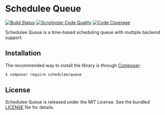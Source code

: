 Schedulee Queue
===============
[![Build Status](https://secure.travis-ci.org/schedulee/queue.svg?branch=master)](http://travis-ci.org/schedulee/queue)
[![Scrutinizer Code Quality](https://scrutinizer-ci.com/g/schedulee/queue/badges/quality-score.png?b=master)](https://scrutinizer-ci.com/g/schedulee/queue/?branch=master)
[![Code Coverage](https://scrutinizer-ci.com/g/schedulee/queue/badges/coverage.png?b=master)](https://scrutinizer-ci.com/g/schedulee/queue/?branch=master)

Schedulee Queue is a time-based scheduling queue with multiple backend support.


## Installation

The recommended way to install the library is through [Composer](http://getcomposer.org):

```sh
$ composer require schedulee/queue
```


## License

Schedulee Queue is released under the MIT License. See the bundled [LICENSE](LICENSE) file for details.
